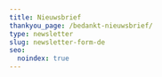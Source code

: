 ```yaml
---
title: Nieuwsbrief
thankyou_page: /bedankt-nieuwsbrief/
type: newsletter
slug: newsletter-form-de
seo:
  noindex: true
---
```

